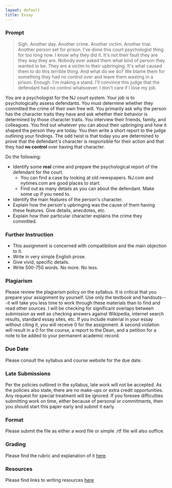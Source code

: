 ```yaml
---
layout: default
title: Essay
---
```



### Prompt 

> Sigh. Another day. Another crime. Another victim. Another trial. Another person set for prison. I've done this court psychologist thing for too long now. I know why they did it. It's not their fault they are they way they are. Nobody ever asked them what kind of person they wanted to be. They are a victim to their upbringing. It's what caused them to do this terrible thing. And what do we do? We blame them for something they had no control over and leave them wasting in a prison. Enough. I'm making a stand. I'll convince this judge that the defendant had no control whatsoever. I don't care if I lose my job. 

You are a psychologist for the NJ court system. Your job is to psychologically assess defendants. You must determine whether they committed the crime of their own free will. You primarily ask why the person has the character traits they have and ask whether their behavior is determined by those character traits. You interview their friends, family, and colleagues. You find out whatever you can about their upbringing and how it shaped the person they are today. You then write a short report to the judge outlining your findings. The odd twist is that today you are determined to prove that the defendant's character is responsible for their action and that they had **no control** over having that character. 


Do the following: 

+ Identify some **real** crime and prepare the psychological report of the defendant for the court. 
	+ You can find a case by looking at old newspapers. NJ.com and nytimes.com are good places to start. 
	+ Find out as many details as you can about the defendant. Make some up if you need to.
+ Identify the main features of the person's character.
+ Explain how the person's upbringing was the cause of them having these features. Give details, anecdotes, etc. 
+ Explain how their particular character explains the crime they committed. 

### Further Instruction

+ This assignment is concerned with compatibilism and the main objection to it. 
+ Write in very simple English prose.  
+ Give vivid, specific details.
+ Write 500-750 words. No more. No less. 


### Plagiarism

Please review the plagiarism policy on the syllabus. It is critical that you prepare your assignment by yourself. Use only the textbook and handouts---it will take you less time to work through these materials than to find and read other sources. I will be checking for significant overlaps between submission as well as checking answers against Wikipedia, internet search results, standard essay sites, etc. If you include material in your essay without citing it, you will receive 0 for the assignment. A second violation will result in a 0 for the course, a report to the Dean, and a petition for a note to be added to your permanent academic record. 

### Due Date
Please consult the syllabus and course website for the due date.

### Late Submissions

Per the policies outlined in the syllabus, late work will not be accepted. As the policies also state, there are no make-ups or extra credit opportunities. Any request for special treatment will be ignored. If you foresee difficulties submitting work on time, either because of personal or commitments, then you should start this paper early and submit it early. 

### Format
Please submit the file as either a word file or simple .rtf file will also suffice.

### Grading
Please find the rubric and explanation of it [here](/Teaching/Grading/).

### Resources
Please find links to writing resources [here](/Teaching/Resources/)



